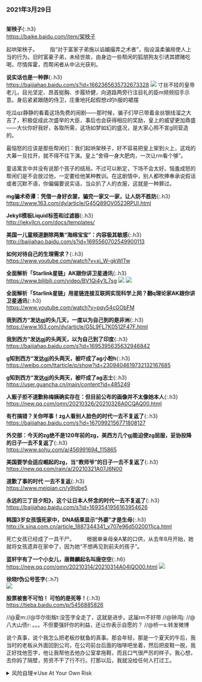 ### 2021年3月29日
```note
```
**架秧子**{:.h3}<br>
<https://baike.baidu.com/item/架秧子>

起哄架秧子。
　　指“对于富家子弟施以谄媚撮弄之术者”，指设温柔骗局使人上当的行为。旧时富豪子弟，未经世故，由身边一些帮闲的狐朋狗友引诱其嫖赌吃喝，尽情挥霍，而帮闲者从中沾光获利。

**说实话也是一种罪**{:.h3}<br>
<https://baijiahao.baidu.com/s?id=1662365635732673328>
![](https://pics4.baidu.com/feed/86d6277f9e2f070828988c03f0afd49fa801f2a1.jpeg?token=ae90bdf0171ee9142c72e20c0a6dcaa4)
寸丝不挂的皇帝老儿，目光坚定、昂首挺胸、步履矫健，向道路两旁行注目礼的臣m频频招手示意。身后紧紧跟随的侍卫，庄重地托起假想z的h服的裙摆

吃瓜qz静静的看着这场免费的闹剧——那时候，骗子们早已带着金丝银线溜之大吉了，积极促成此次盛举的大臣，事后也会获得相应的奖励，皇上的威望更加鼎盛——大伙你好我好，各取所需，这场如梦如幻的盛况，是大家心照不宣g同营造的。

最恼怒的应该是那些帮闲们：我们起哄架秧子，好不容易把皇上架到火上，这戏的大幕一旦拉开，就不得不往下演。皇上“舍得一身大肥肉，一次让rm看个够”。

童话寓言中并没有说那个孩子的结局。不过可以断定，下场不会太好。恼羞成怒的帮闲们是不会放过他，一定要给他某种教训。在这剧情中，别人都吹捧奉承说假话或者沉默不语，你偏偏要说实话，当众扒了人的衣服，这就是一种罪过。

**mg骗术奇谭：凭借一身好衣裳，骗完一家又一家，让人防不胜防**{:.h3}<br>
<https://www.163.com/dy/article/G45Q89OV0523RPUI.html>

**Jekyll模板Liquid标签和过滤器**{:.h3}<br>
<http://jekyllcn.com/docs/templates/>

**美国一儿童频道删除两集“海绵宝宝”：内容极其敏感**{:.h3}<br>
<http://baijiahao.baidu.com/s?id=1695560702549900113>

**如何对待自己的生理需求？**{:.h3}<br>
<https://www.youtube.com/watch?v=xi_W-gkWlTw>

**全面解析「Starlink星链」AK跟你讲卫星通讯**{:.h3}<br>
<https://www.bilibili.com/video/BV1Qi4y1L7sg>
![](https://i0.hdslb.com/bfs/archive/99e40ded4960bfe0ac346f7371d2f22131c05a1b.jpg@380w_240h_100Q_1c.webp)
![](http://i0.hdslb.com/bfs/videoshot/257287935.jpg@85q.jpg)

**全面解析「Starlink星链」用星链连接互联网实现科学上网？翻q理论家AK跟你讲卫星通讯**{:.h3}<br>
<https://www.youtube.com/watch?v=pqv54cGObFM>

**我到西方“发达gj的头几天，一度以为自己到的是非洲**{:.h3}<br>
<https://www.163.com/dy/article/G5L9FL7K0512F47F.html>

**我到西方“发达gj的头两天，以为自己到了印度**{:.h3}<br>
<https://baijiahao.baidu.com/s?id=1695395635632946842>

**g知到西方“发达gj的头两天，被吓成了ag小粉h**{:.h3}<br>
<https://weibo.com/ttarticle/p/show?id=2309404619732132167685>

**g知到西方“发达gj的头两天，被吓成了ag志士**{:.h3}<br>
<https://user.guancha.cn/main/content?id=485249>

**人贩子拒不道歉称梅姨确实存在：但目前公布的画像并不太像她本人**{:.h3}<br>
<https://new.qq.com/omn/20210326/20210326A0CQAQ00.html>

**有冇搞错？关你咩事！zg人看别人脸色的时代一去不复返了**{:.h3}<br>
<https://baijiahao.baidu.com/s?id=1670992156771808127>

**外交部：今天的zg绝不是120年前的zg，美西方几个gj能迫使zg屈服，妥协投降的日子一去不复返了**{:.h3}<br>
<https://www.sohu.com/a/456991694_115865>

**美国要学会适应崛起的zg，当“教师爷”的日子一去不复返了**{:.h3}<br>
<https://new.qq.com/rain/a/20210321A07J6N00>

**道歉了事的时代 一去不复返**{:.h3}<br>
<https://www.meipian.cn/y9ldbe5>

**永远的三丁目夕阳》，这个让日本人怀念的时代一去不复返了**{:.h3}<br>
<https://baijiahao.baidu.com/s?id=1693541956163954626>

**韩国3岁女孩饿死家中，DNA结果显示“外婆”才是生母**{:.h3}<br>
<http://k.sina.com.cn/article_1887344341_v707e96d5020011jca.html>

死亡女孩已经成了一具干尸。
　　根据单亲母亲A某的口供，从去年8月开始，她就将女孩遗弃在家中了，因为她“不想再见到前夫的孩子”。

**蓝轩宇有了一个小女儿，唐舞麟起名叫唐空空**{:.h6}<br>
<https://new.qq.com/omn/20210314/20210314A04IQO00.html>
![](https://inews.gtimg.com/newsapp_bt/0/13283208525/1000)

**徐晓f伪公号签字**{:.h7}<br>
![](https://graph.baidu.com/thumb/v4/1513104247,2573248205.jpg)

**股票被套不可怕！ 可怕的是死等！**{:.h3}<br>
<https://tieba.baidu.com/p/5456885826>

//@夏m://@华尔街叛t:没签字全走了，这就是进步。这届rm不好带 //@钟鸿j: //@八大山债r: 。。。不但要强奸你的利益，还让你表示自愿的？ //@桥一s:转发微博

说个真事，说个我怎么把老板炒鱿鱼的真事。那会年轻，那是一个夏天的午后，我当时的老板从外面回到公司，在公司前台后面的咖啡吧坐着，然后把皮鞋一脱，我正好找他签字，他让我帮他去他办公室拿拖鞋，而且口气很严厉的样子。我心想，去你妈了隔壁，劳资不干了行不行。打那以后，我就没给任何人打过工。

<details>
	<summary>风险自理☣Use At Your Own Risk</summary>
	<pre>

0
	</pre>

</details>
